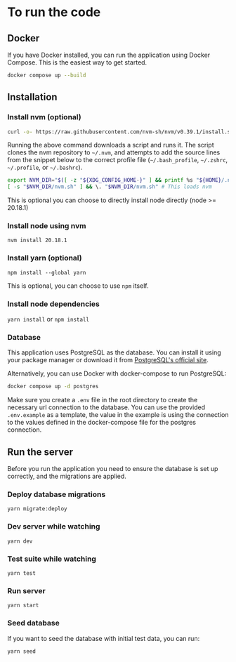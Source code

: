 # To run the code

## Docker

If you have Docker installed, you can run the application using Docker Compose. This is the easiest way to get started.

```sh
docker compose up --build
```

## Installation

### Install nvm (optional)

```sh
curl -o- https://raw.githubusercontent.com/nvm-sh/nvm/v0.39.1/install.sh | bash
```

Running the above command downloads a script and runs it. The script clones the nvm repository to `~/.nvm`, and attempts to add the source lines from the snippet below to the correct profile file (`~/.bash_profile`, `~/.zshrc`, `~/.profile`, or `~/.bashrc`).

```sh
export NVM_DIR="$([ -z "${XDG_CONFIG_HOME-}" ] && printf %s "${HOME}/.nvm" || printf %s "${XDG_CONFIG_HOME}/nvm")"
[ -s "$NVM_DIR/nvm.sh" ] && \. "$NVM_DIR/nvm.sh" # This loads nvm
```

This is optional you can choose to directly install node directly (node >= 20.18.1)

### Install node using nvm

`nvm install 20.18.1`

### Install yarn (optional)

`npm install --global yarn`

This is optional, you can choose to use `npm` itself.

### Install node dependencies

`yarn install` or `npm install`

### Database

This application uses PostgreSQL as the database. You can install it using your package manager or download it from [PostgreSQL's official site](https://www.postgresql.org/download/).

Alternatively, you can use Docker with docker-compose to run PostgreSQL:

```sh
docker compose up -d postgres
```

Make sure you create a `.env` file in the root directory to create the necessary url connection to the database. You can use the provided `.env.example` as a template, the value in the example is using the connection to the values defined in the docker-compose file for the postgres connection.

## Run the server

Before you run the application you need to ensure the database is set up correctly, and the migrations are applied.

### Deploy database migrations

`yarn migrate:deploy`

### Dev server while watching

`yarn dev`

### Test suite while watching

`yarn test`

### Run server

`yarn start`

### Seed database

If you want to seed the database with initial test data, you can run:

```sh
yarn seed
```